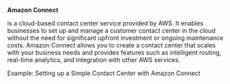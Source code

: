 **Amazon Connect**

is a cloud-based contact center service provided by AWS. It enables businesses to set up and manage a customer contact center in the cloud without the need for significant upfront investment or ongoing maintenance costs. Amazon Connect allows you to create a contact center that scales with your business needs and provides features such as intelligent routing, real-time analytics, and integration with other AWS services.

Example: Setting up a Simple Contact Center with Amazon Connect